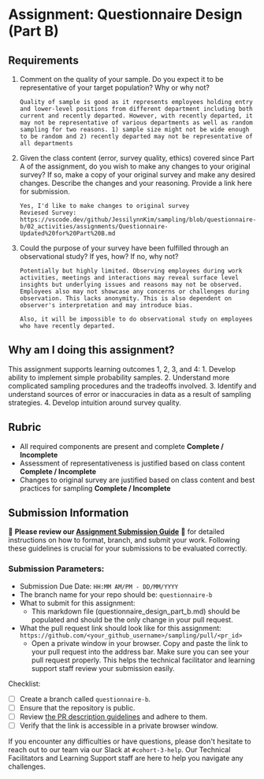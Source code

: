 # Assignment: Questionnaire Design (Part B)

## Requirements
1. Comment on the quality of your sample. Do you expect it to be representative of your target population? Why or why not?

    ```
    Quality of sample is good as it represents employees holding entry and lower-level positions from different department including both current and recently departed. However, with recently departed, it may not be representative of various departments as well as random sampling for two reasons. 1) sample size might not be wide enough to be random and 2) recently departed may not be representative of all departments 
    ```

2. Given the class content (error, survey quality, ethics) covered since Part A of the assignment, do you wish to make any changes to your original survey? If so, make a copy of your original survey and make any desired changes. Describe the changes and your reasoning. Provide a link here for submission.

    ```
    Yes, I'd like to make changes to original survey 
    Reviesed Survey: https://vscode.dev/github/JessilynnKim/sampling/blob/questionnaire-b/02_activities/assignments/Questionnaire-Updated%20for%20Part%20B.md

    ```

3. Could the purpose of your survey have been fulfilled through an observational study? If yes, how? If no, why not?

    ```
    Potentially but highly limited. Observing employees during work activities, meetings and interactions may reveal surface level insights but underlying issues and reasons may not be observed. Employees also may not showcase any concerns or challenges during observation. This lacks anonymity. This is also dependent on observer's interpretation and may introduce bias. 

    Also, it will be impossible to do observational study on employees who have recently departed. 
    ```

## Why am I doing this assignment?

This assignment supports learning outcomes 1, 2, 3, and 4:
	1.	Develop ability to implement simple probability samples.
	2.	Understand more complicated sampling procedures and the tradeoffs involved.
	3.	Identify and understand sources of error or inaccuracies in data as a result of sampling strategies.
	4.	Develop intuition around survey quality.

## Rubric

-	All required components are present and complete **Complete / Incomplete**
-	Assessment of representativeness is justified based on class content **Complete / Incomplete**
-	Changes to original survey are justified based on class content and best practices for sampling **Complete / Incomplete**

## Submission Information

🚨 **Please review our [Assignment Submission Guide](https://github.com/UofT-DSI/onboarding/blob/main/onboarding_documents/submissions.md)** 🚨 for detailed instructions on how to format, branch, and submit your work. Following these guidelines is crucial for your submissions to be evaluated correctly.

### Submission Parameters:
* Submission Due Date: `HH:MM AM/PM - DD/MM/YYYY`
* The branch name for your repo should be: `questionnaire-b`
* What to submit for this assignment:
    * This markdown file (questionnaire_design_part_b.md) should be populated and should be the only change in your pull request.
* What the pull request link should look like for this assignment: `https://github.com/<your_github_username>/sampling/pull/<pr_id>`
    * Open a private window in your browser. Copy and paste the link to your pull request into the address bar. Make sure you can see your pull request properly. This helps the technical facilitator and learning support staff review your submission easily.

Checklist:
- [ ] Create a branch called `questionnaire-b`.
- [ ] Ensure that the repository is public.
- [ ] Review [the PR description guidelines](https://github.com/UofT-DSI/onboarding/blob/main/onboarding_documents/submissions.md#guidelines-for-pull-request-descriptions) and adhere to them.
- [ ] Verify that the link is accessible in a private browser window.

If you encounter any difficulties or have questions, please don't hesitate to reach out to our team via our Slack at `#cohort-3-help`. Our Technical Facilitators and Learning Support staff are here to help you navigate any challenges.
